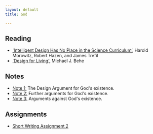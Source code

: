 ```yaml
---
layout: default
title: God

---
```



## Reading

+ ['Intelligent Design Has No Place in the Science Curriculum’](Intel.pdf), Harold Morowitz, Robert Hazen, and James Trefil
+ ['Design for Living'](Des.pdf), Michael J. Behe

## Notes
+ [Note 1:](Handout1) The Design Argument for God's existence.
+ [Note 2:](Handout2) Further arguments for God's existence.
+ [Note 3:](Handout3) Arguments against God's existence.




## Assignments

+ [Short Writing Assignment 2](SW2)


